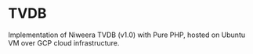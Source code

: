 # TVDB

Implementation of Niweera TVDB (v1.0) with Pure PHP, hosted on Ubuntu VM over GCP cloud infrastructure.
